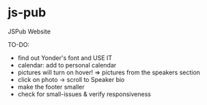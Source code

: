 # js-pub
JSPub Website

TO-DO:
- find out Yonder's font and USE IT
- calendar: add to personal calendar
- pictures will turn on hover! => pictures from the speakers section
- click on photo -> scroll to Speaker bio
- make the footer smaller
- check for small-issues & verify responsiveness
